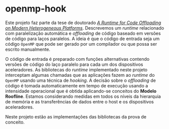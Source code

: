# openmp-hook

Este projeto faz parte da tese de doutorado [_A Runtime for Code Offloading on Modern Heterogeneous Platforms_](https://doi.org/10.11606/T.45.2016.tde-20230727-113552). Descrevemos um _runtime_ relacionado com paralelização automática e _offloading_ de código baseado em versões de código para laços paralelos. A ideia é que o código de entrada seja um código `OpenMP` que pode ser gerado por um compilador ou que possa ser escrito manualmente.

O código de entrada é preparado com funções alternativas contendo versões de código do laço paralelo para cada um dos dispositivos aceleradores. As bibliotecas do _runtime_ implementado neste projeto interceptam algumas chamadas que as aplicações fazem ao _runtime_ do `OpenMP` usando uma técnica de _hooking_. A decisão sobre o _offloading_ de código é tomada automaticamente em tempo de execução usando a intensidade operacional que é obtida aplicando-se conceitos do __Modelo Roofline__. Estamos considerando medidas em todos os níveis da hierarquia de memória e as transferências de dados entre o host e os dispositivos aceleradores.

Neste projeto estão as implementações das bibliotecas da prova de conceito.
